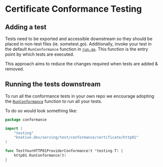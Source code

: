 # Certificate Conformance Testing

## Adding a test

Tests need to be exported and accessible downstream so they should be placed in
non-test files (ie. sometest.go). Additionally, invoke your test in the default
`RunConformance` function in [`run.go`](./http01/run.go).  This function is the entry
point by which tests are executed.

This approach aims to reduce the changes required when tests are added & removed.

## Running the tests downstream

To run all the conformance tests in your own repo we encourage adopting
the [`RunConformance`](./run.go) function to run all your tests. 


To do so would look something like:

```go
package conformance

import (
	"testing"
	"knative.dev/serving/test/conformance/certificate/http01"
)

func TestYourHTTP01ProviderConformance(t *testing.T) {
	http01.RunConformance(t)
}

```
